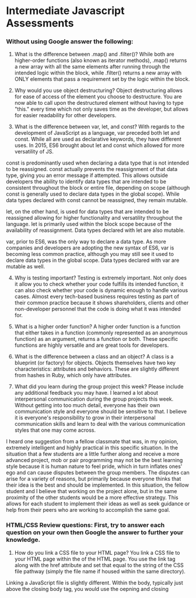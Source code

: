 # Intermediate Javascript Assessments

### Without using Google answer the following:

1. What is the difference between .map() and .filter()?
While both are higher-order functions (also known as iterator methods), .map() returns a new array with all the same elements after running through the intended logic within the block, while .filter() returns a new array with ONLY elements that pass a requirement set by the logic within the block.

2. Why would you use object destructuring?
Object destructuring allows for ease of access of the element you choose to destructure. You are now able to call upon the destructured element without having to type "this." every time which not only saves time as the developer, but allows for easier readability for other developers.

3. What is the difference between var, let, and const?
With regards to the development of JavaScript as a language, var preceded both let and const. While all are used as declarative keywords, they have different uses. In 2015, ES6 brought about let and const which allowed for more versatility of JS.

const is predominantly used when declaring a data type that is not intended to be reassigned. const actually prevents the reassignment of that data type, giving you an error message if attempted. This allows outside developers the ability to identify data types that are intended to be consistent throughout the block or entire file, depending on scope (although const is generally used to declare data types in the global scope). While data types declared with const cannot be reassigned, they remain mutable.

let, on the other hand, is used for data types that are intended to be reassigned allowing for higher functionality and versatility throughout the language. let is primarily used within the block scope because of the availability of reassignment. Data types declared with let are also mutable.

var, prior to ES6, was the only way to declare a data type. As more companies and developers are adopting the new syntax of ES6, var is becoming less common practice, although you may still see it used to declare data types in the global scope. Data types declared with var are mutable as well.

4. Why is testing important?
Testing is extremely important. Not only does it allow you to check whether your code fulfills its intended function, it can also check whether your code is dynamic enough to handle various cases. Almost every tech-based business requires testing as part of their common practice because it shows shareholders, clients and other non-developer personnel that the code is doing what it was intended for.

5. What is a higher order function?
A higher order function is a function that either takes in a function (commonly represented as an anonymous function) as an argument, returns a function or both. These specific functions are highly versatile and are great tools for developers.

6. What is the difference between a class and an object?
A class is a blueprint (or factory) for objects. Objects themselves have two key characteristics: attributes and behaviors. These are slightly different from hashes in Ruby, which only have attributes.

7. What did you learn during the group project this week? Please include any additional feedback you may have.
I learned a lot about interpersonal communication during the group projects this week. Without getting into too much detail, everyone has their own communication style and everyone should be sensitive to that. I believe it is everyone's responsibility to grow in their interpersonal communication skills and learn to deal with the various communication styles that one may come across.

I heard one suggestion from a fellow classmate that was, in my opinion, extremely intelligent and highly practical in this specific situation. In the situation that a few students are a little further along and receive a more advanced project, mob or pair programming may not be the best learning style because it is human nature to feel pride, which in turn inflates ones' ego and can cause disputes between the group members. The disputes can arise for a variety of reasons, but primarily because everyone thinks that their idea is the best and should be implemented. In this situation, the fellow student and I believe that working on the project alone, but in the same proximity of the other students would be a more effective strategy. This allows for each student to implement their ideas as well as seek guidance or help from their peers who are working to accomplish the same goal.


### HTML/CSS Review questions: First, try to answer each question on your own then Google the answer to further your knowledge.

1. How do you link a CSS file to your HTML page?
You link a CSS file to your HTML page within the <head> of the HTML page. You use the link tag along with the href attribute and set that equal to the string of the CSS file pathway (simply the file name if housed within the same directory).

Linking a JavaScript file is slightly different. Within the body, typically just above the closing body tag, you would use the oepning and closing <script> tags along with the attribute src and set that equal to the string of the JS file pathway (or simply the file name if housed within the same directory). This is typically located at the bottom of the body because everything in the HTML page linked to JS above these tags will be recognized. Anything below these tags (while still within the body) will not be recognized by the JS file.

2. What is the difference between a div and a span?
A div tag is used to separate different pieces of the DOM, while span is used to "span" across the entire page of the DOM. div tags will naturally "span" across the entire DOM but are generally styled with a linked CSS file in order to only "contain" a portion of the page. span will always stretch across the entire DOM.

Google:
I wasn't even close! According to google, span is in-line usually used for a small chunk of HTML. In contrast, a div is block-line (which is equivalent to having a line-break before and after using it) and used to group larger chunks of code.

3. What is a CSS class? When should you use an id instead of a class?

4. Name 4 semantic HTML tags.

5. What are three options for creating responsive design?


### Stretch: The following questions are potential interview questions. First, try to answer each question on your own then Google the answer to further your knowledge.

1. What is front end development? Can you identify any tools/skills that are uniquely required of front end developers?

2. What is block scope in JavaScript?

3. How would you explain the idea of "inheritance" in object oriented programming?
